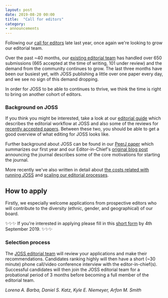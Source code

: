 ```yaml
---
layout: post
date: 2019-08-20 00:00
title:  "Call for editors"
category:
- announcements
---
```


Following our [call for editors](https://blog.joss.theoj.org/2018/12/call-for-editors) late last year, once again we're looking to grow our editorial team.

Over the past ~40 months, our [existing editorial team](http://joss.theoj.org/about#editorial_board) has handled over 650 submissions (665 accepted at the time of writing, 101 under review) and the demand from the community continues to grow. The last three months have been our busiest yet, with JOSS publishing a little over one paper every day, and we see no sign of this demand dropping.

In order for JOSS to be able to continues to thrive, we think the time is right to bring on another cohort of editors.

### Background on JOSS

If you think you might be interested, take a look at our [editorial guide](https://joss.readthedocs.io/en/latest/editing.html) which describes the editorial workflow at JOSS and also some of the reviews for [recently accepted papers](https://github.com/openjournals/joss-reviews/issues?utf8=%E2%9C%93&q=is%3Aclosed+label%3Aaccepted+). Between these two, you should be able to get a good overview of what editing for JOSS looks like.

Further background about JOSS can be found in our [PeerJ paper](https://peerj.com/articles/cs-147/) which summarizes our first year and our Editor-in-Chief's [original blog post](http://arfon.org/announcing-the-journal-of-open-source-software/index.html) announcing the journal describes some of the core motivations for starting the journal.

More recently we've also written in detail about [the costs related with running JOSS](https://blog.joss.theoj.org/2019/06/cost-models-for-running-an-online-open-journal) and [scaling our editorial processes](https://blog.joss.theoj.org/2019/07/scaling).

## How to apply

Firstly, we especially welcome applications from prospective editors who will contribute to the diversity (ethnic, gender, and geographical) of our board.

✨✨✨ If you're interested in applying please fill in this [short form](https://forms.gle/RtqeU7z9tq8LaiEz9) by 4th September 2019. ✨✨✨

### Selection process

The [JOSS editorial team](http://joss.theoj.org/about#editorial_board) will review your applications and make their recommendations. Candidates ranking highly will then have a short (~30 minute) phone call/video conference interview with the editor-in-chief(s). Successful candidates will then join the JOSS editorial team for a probational period of 3 months before becoming a full member of the editorial team.

_Lorena A. Barba, Daniel S. Katz, Kyle E. Niemeyer, Arfon M. Smith_
